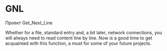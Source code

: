 # GNL
Проект Get_Next_Line

Whether for a file, standard entry and, a bit later, network connections, you will always need to read content line by line. Now is a good time to get acquainted with this function, a must for some of your future projects.
